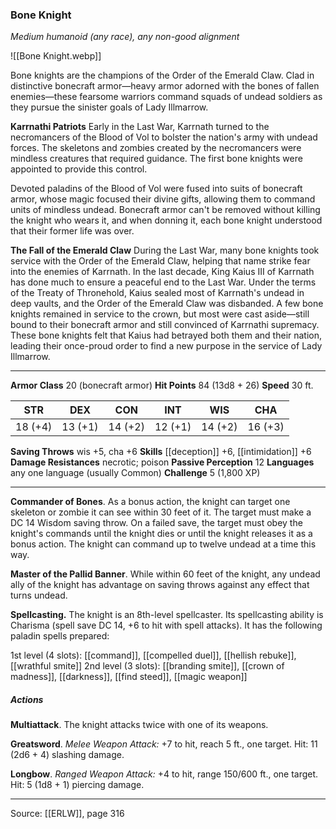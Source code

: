 ### Bone Knight
_Medium humanoid (any race), any non-good alignment_

![[Bone Knight.webp]]

Bone knights are the champions of the Order of the Emerald Claw. Clad in distinctive bonecraft armor—heavy armor adorned with the bones of fallen enemies—these fearsome warriors command squads of undead soldiers as they pursue the sinister goals of Lady Illmarrow.

**Karrnathi Patriots** Early in the Last War, Karrnath turned to the necromancers of the Blood of Vol to bolster the nation's army with undead forces. The skeletons and zombies created by the necromancers were mindless creatures that required guidance. The first bone knights were appointed to provide this control.

Devoted paladins of the Blood of Vol were fused into suits of bonecraft armor, whose magic focused their divine gifts, allowing them to command units of mindless undead. Bonecraft armor can't be removed without killing the knight who wears it, and when donning it, each bone knight understood that their former life was over.


**The Fall of the Emerald Claw** During the Last War, many bone knights took service with the Order of the Emerald Claw, helping that name strike fear into the enemies of Karrnath. In the last decade, King Kaius III of Karrnath has done much to ensure a peaceful end to the Last War. Under the terms of the Treaty of Thronehold, Kaius sealed most of Karrnath's undead in deep vaults, and the Order of the Emerald Claw was disbanded. A few bone knights remained in service to the crown, but most were cast aside—still bound to their bonecraft armor and still convinced of Karrnathi supremacy. These bone knights felt that Kaius had betrayed both them and their nation, leading their once-proud order to find a new purpose in the service of Lady Illmarrow.






---

**Armor Class** 20 (bonecraft armor)
**Hit Points** 84 (13d8 + 26)
**Speed** 30 ft.

| STR     | DEX     | CON     | INT     | WIS     | CHA     |
|---------|---------|---------|---------|---------|---------|
| 18 (+4) | 13 (+1) | 14 (+2) | 12 (+1) | 14 (+2) | 16 (+3) |

**Saving Throws** wis +5, cha +6
**Skills** [[deception]] +6, [[intimidation]] +6
**Damage Resistances** necrotic; poison
**Passive Perception** 12
**Languages** any one language (usually Common)
**Challenge** 5 (1,800 XP)

---

**Commander of Bones**. As a bonus action, the knight can target one skeleton or zombie it can see within 30 feet of it. The target must make a DC 14 Wisdom saving throw. On a failed save, the target must obey the knight's commands until the knight dies or until the knight releases it as a bonus action. The knight can command up to twelve undead at a time this way.

**Master of the Pallid Banner**. While within 60 feet of the knight, any undead ally of the knight has advantage on saving throws against any effect that turns undead.

**Spellcasting.** The knight is an 8th-level spellcaster. Its spellcasting ability is Charisma (spell save DC 14, +6 to hit with spell attacks). It has the following paladin spells prepared:

1st level (4 slots): [[command]], [[compelled duel]], [[hellish rebuke]], [[wrathful smite]]
2nd level (3 slots): [[branding smite]], [[crown of madness]], [[darkness]], [[find steed]], [[magic weapon]]

##### Actions
**Multiattack**. The knight attacks twice with one of its weapons.

**Greatsword**. _Melee Weapon Attack:_ +7 to hit, reach 5 ft., one target. Hit: 11 (2d6 + 4) slashing damage.

**Longbow**. _Ranged Weapon Attack:_ +4 to hit, range 150/600 ft., one target. Hit: 5 (1d8 + 1) piercing damage.


---

Source: [[ERLW]], page 316